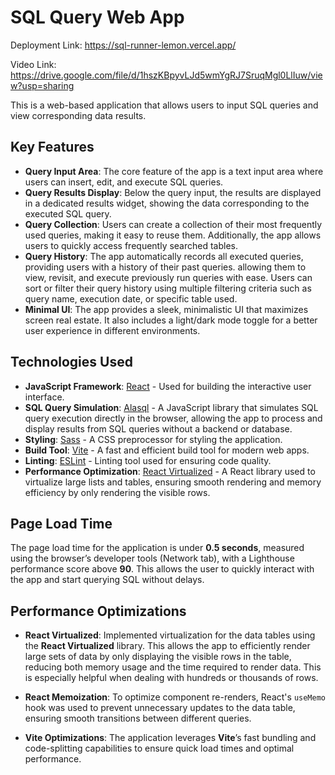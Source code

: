 # SQL Query Web App

Deployment Link: https://sql-runner-lemon.vercel.app/

Video Link: https://drive.google.com/file/d/1hszKBpyvLJd5wmYgRJ7SruqMgl0LlIuw/view?usp=sharing

This is a web-based application that allows users to input SQL queries and view corresponding data results.

## Key Features

- **Query Input Area**: The core feature of the app is a text input area where users can insert, edit, and execute SQL queries.
- **Query Results Display**: Below the query input, the results are displayed in a dedicated results widget, showing the data corresponding to the executed SQL query.
- **Query Collection**: Users can create a collection of their most frequently used queries, making it easy to reuse them. Additionally, the app allows users to quickly access frequently searched tables.
- **Query History**: The app automatically records all executed queries, providing users with a history of their past queries. allowing them to view, revisit, and execute previously run queries with ease. Users can sort or filter their query history using multiple filtering criteria such as query name, execution date, or specific table used.
- **Minimal UI**: The app provides a sleek, minimalistic UI that maximizes screen real estate. It also includes a light/dark mode toggle for a better user experience in different environments.

## Technologies Used

- **JavaScript Framework**: [React](https://reactjs.org/) - Used for building the interactive user interface.
- **SQL Query Simulation**: [Alasql](https://github.com/agershun/alasql) - A JavaScript library that simulates SQL query execution directly in the browser, allowing the app to process and display results from SQL queries without a backend or database.
- **Styling**: [Sass](https://sass-lang.com/) - A CSS preprocessor for styling the application.
- **Build Tool**: [Vite](https://vitejs.dev/) - A fast and efficient build tool for modern web apps.
- **Linting**: [ESLint](https://eslint.org/) - Linting tool used for ensuring code quality.
- **Performance Optimization**: [React Virtualized](https://github.com/bvaughn/react-virtualized) - A React library used to virtualize large lists and tables, ensuring smooth rendering and memory efficiency by only rendering the visible rows.

## Page Load Time

The page load time for the application is under **0.5 seconds**, measured using the browser’s developer tools (Network tab), with a Lighthouse performance score above **90**. This allows the user to quickly interact with the app and start querying SQL without delays.

## Performance Optimizations

- **React Virtualized**: Implemented virtualization for the data tables using the **React Virtualized** library. This allows the app to efficiently render large sets of data by only displaying the visible rows in the table, reducing both memory usage and the time required to render data. This is especially helpful when dealing with hundreds or thousands of rows.

- **React Memoization**: To optimize component re-renders, React's `useMemo` hook was used to prevent unnecessary updates to the data table, ensuring smooth transitions between different queries.

- **Vite Optimizations**: The application leverages **Vite**’s fast bundling and code-splitting capabilities to ensure quick load times and optimal performance.
